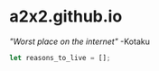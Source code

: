 # a2x2.github.io
*"Worst place on the internet"* -Kotaku

```javascript
let reasons_to_live = [];
```